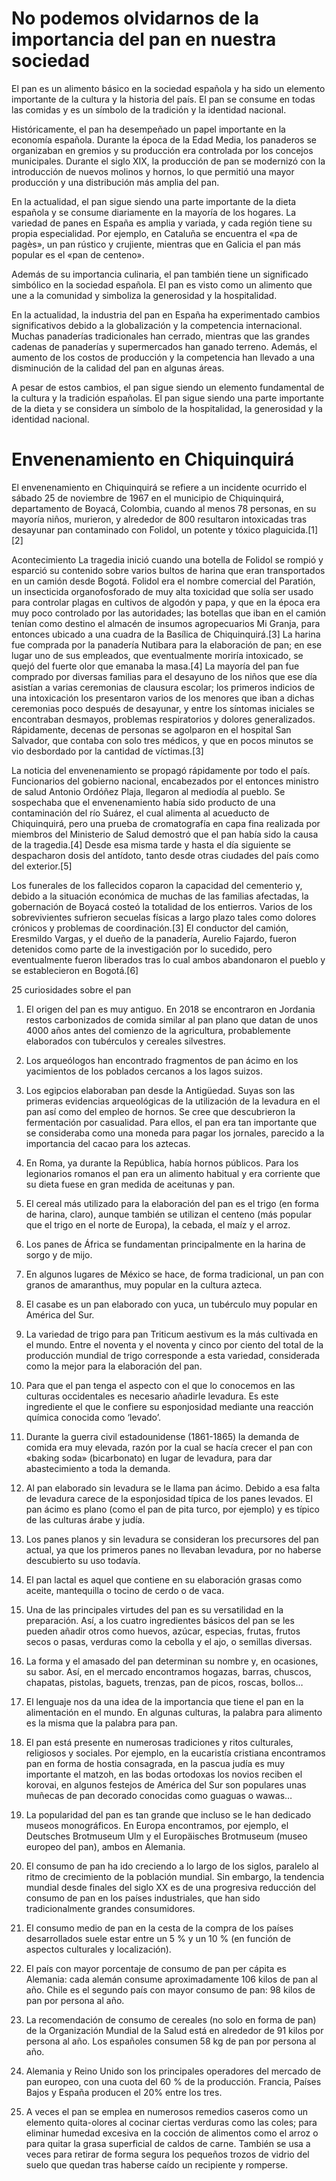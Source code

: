 # No podemos olvidarnos de la importancia del pan en nuestra sociedad

El pan es un alimento básico en la sociedad española y ha sido un elemento importante de la cultura y la historia del país. El pan se consume en todas las comidas y es un símbolo de la tradición y la identidad nacional.

Históricamente, el pan ha desempeñado un papel importante en la economía española. Durante la época de la Edad Media, los panaderos se organizaban en gremios y su producción era controlada por los concejos municipales. Durante el siglo XIX, la producción de pan se modernizó con la introducción de nuevos molinos y hornos, lo que permitió una mayor producción y una distribución más amplia del pan.

En la actualidad, el pan sigue siendo una parte importante de la dieta española y se consume diariamente en la mayoría de los hogares. La variedad de panes en España es amplia y variada, y cada región tiene su propia especialidad. Por ejemplo, en Cataluña se encuentra el «pa de pagès», un pan rústico y crujiente, mientras que en Galicia el pan más popular es el «pan de centeno».

Además de su importancia culinaria, el pan también tiene un significado simbólico en la sociedad española. El pan es visto como un alimento que une a la comunidad y simboliza la generosidad y la hospitalidad.

En la actualidad, la industria del pan en España ha experimentado cambios significativos debido a la globalización y la competencia internacional. Muchas panaderías tradicionales han cerrado, mientras que las grandes cadenas de panaderías y supermercados han ganado terreno. Además, el aumento de los costos de producción y la competencia han llevado a una disminución de la calidad del pan en algunas áreas.

A pesar de estos cambios, el pan sigue siendo un elemento fundamental de la cultura y la tradición españolas. El pan sigue siendo una parte importante de la dieta y se considera un símbolo de la hospitalidad, la generosidad y la identidad nacional.

# Envenenamiento en Chiquinquirá

El envenenamiento en Chiquinquirá se refiere a un incidente ocurrido el sábado 25 de noviembre de 1967 en el municipio de Chiquinquirá, departamento de Boyacá, Colombia, cuando al menos 78 personas, en su mayoría niños, murieron, y alrededor de 800 resultaron intoxicadas tras desayunar pan contaminado con Folidol, un potente y tóxico plaguicida.[1]​[2]​

Acontecimiento
La tragedia inició cuando una botella de Folidol se rompió y esparció su contenido sobre varios bultos de harina que eran transportados en un camión desde Bogotá. Folidol era el nombre comercial del Paratión, un insecticida organofosforado de muy alta toxicidad que solía ser usado para controlar plagas en cultivos de algodón y papa, y que en la época era muy poco controlado por las autoridades; las botellas que iban en el camión tenían como destino el almacén de insumos agropecuarios Mi Granja, para entonces ubicado a una cuadra de la Basílica de Chiquinquirá.[3]​ La harina fue comprada por la panadería Nutibara para la elaboración de pan; en ese lugar uno de sus empleados, que eventualmente moriría intoxicado, se quejó del fuerte olor que emanaba la masa.[4]​ La mayoría del pan fue comprado por diversas familias para el desayuno de los niños que ese día asistían a varias ceremonias de clausura escolar; los primeros indicios de una intoxicación los presentaron varios de los menores que iban a dichas ceremonias poco después de desayunar, y entre los síntomas iniciales se encontraban desmayos, problemas respiratorios y dolores generalizados. Rápidamente, decenas de personas se agolparon en el hospital San Salvador, que contaba con solo tres médicos, y que en pocos minutos se vio desbordado por la cantidad de víctimas.[3]​

La noticia del envenenamiento se propagó rápidamente por todo el país. Funcionarios del gobierno nacional, encabezados por el entonces ministro de salud Antonio Ordóñez Plaja, llegaron al mediodía al pueblo. Se sospechaba que el envenenamiento había sido producto de una contaminación del río Suárez, el cual alimenta al acueducto de Chiquinquirá, pero una prueba de cromatografía en capa fina realizada por miembros del Ministerio de Salud demostró que el pan había sido la causa de la tragedia.[4]​ Desde esa misma tarde y hasta el día siguiente se despacharon dosis del antídoto, tanto desde otras ciudades del país como del exterior.[5]​

Los funerales de los fallecidos coparon la capacidad del cementerio y, debido a la situación económica de muchas de las familias afectadas, la gobernación de Boyacá costeó la totalidad de los entierros. Varios de los sobrevivientes sufrieron secuelas físicas a largo plazo tales como dolores crónicos y problemas de coordinación.[3]​ El conductor del camión, Eresmildo Vargas, y el dueño de la panadería, Aurelio Fajardo, fueron detenidos como parte de la investigación por lo sucedido, pero eventualmente fueron liberados tras lo cual ambos abandonaron el pueblo y se establecieron en Bogotá.[6]


25 curiosidades sobre el pan
1. El origen del pan es muy antiguo. En 2018 se encontraron en Jordania restos carbonizados de comida similar al pan plano que datan de unos 4000 años antes del comienzo de la agricultura, probablemente elaborados con tubérculos y cereales silvestres.

2. Los arqueólogos han encontrado fragmentos de pan ácimo en los yacimientos de los poblados cercanos a los lagos suizos.

3. Los egipcios elaboraban pan desde la Antigüedad. Suyas son las primeras evidencias arqueológicas de la utilización de la levadura en el pan así como del empleo de hornos. Se cree que descubrieron la fermentación por casualidad. Para ellos, el pan era tan importante que se consideraba como una moneda para pagar los jornales, parecido a la importancia del cacao para los aztecas.

4. En Roma, ya durante la República, había hornos públicos. Para los legionarios romanos el pan era un alimento habitual y era corriente que su dieta fuese en gran medida de aceitunas y pan.

5. El cereal más utilizado para la elaboración del pan es el trigo (en forma de harina, claro), aunque también se utilizan el centeno (más popular que el trigo en el norte de Europa), la cebada, el maíz y el arroz.


6. Los panes de África se fundamentan principalmente en la harina de sorgo y de mijo.

7. En algunos lugares de México se hace, de forma tradicional, un pan con granos de amaranthus, muy popular en la cultura azteca.

8. El casabe es un pan elaborado con yuca, un tubérculo muy popular en América del Sur.

9. La variedad de trigo para pan Triticum aestivum es la más cultivada en el mundo. Entre el noventa y el noventa y cinco por ciento del total de la producción mundial de trigo corresponde a esta variedad, considerada como la mejor para la elaboración del pan.

10. Para que el pan tenga el aspecto con el que lo conocemos en las culturas occidentales es necesario añadirle levadura. Es este ingrediente el que le confiere su esponjosidad mediante una reacción química conocida como ‘levado’.


11. Durante la guerra civil estadounidense (1861-1865) la demanda de comida era muy elevada, razón por la cual se hacía crecer el pan con «baking soda» (bicarbonato) en lugar de levadura, para dar abastecimiento a toda la demanda.

12. Al pan elaborado sin levadura se le llama pan ácimo. Debido a esa falta de levadura carece de la esponjosidad típica de los panes levados. El pan ácimo es plano (como el pan de pita turco, por ejemplo) y es típico de las culturas árabe y judía.

13. Los panes planos y sin levadura se consideran los precursores del pan actual, ya que los primeros panes no llevaban levadura, por no haberse descubierto su uso todavía.

14. El pan lactal es aquel que contiene en su elaboración grasas como aceite, mantequilla o tocino de cerdo o de vaca.

15. Una de las principales virtudes del pan es su versatilidad en la preparación. Así, a los cuatro ingredientes básicos del pan se les pueden añadir otros como huevos, azúcar, especias, frutas, frutos secos o pasas, verduras como la cebolla y el ajo, o semillas diversas.


16. La forma y el amasado del pan determinan su nombre y, en ocasiones, su sabor. Así, en el mercado encontramos hogazas, barras, chuscos, chapatas, pistolas, baguets, trenzas, pan de picos, roscas, bollos…

17. El lenguaje nos da una idea de la importancia que tiene el pan en la alimentación en el mundo. En algunas culturas, la palabra para alimento es la misma que la palabra para pan.

18. El pan está presente en numerosas tradiciones y ritos culturales, religiosos y sociales. Por ejemplo, en la eucaristía cristiana encontramos pan en forma de hostia consagrada, en la pascua judía es muy importante el matzoh, en las bodas ortodoxas los novios reciben el korovai, en algunos festejos de América del Sur son populares unas muñecas de pan decorado conocidas como guaguas o wawas…

19. La popularidad del pan es tan grande que incluso se le han dedicado museos monográficos. En Europa encontramos, por ejemplo, el Deutsches Brotmuseum Ulm y el Europäisches Brotmuseum (museo europeo del pan), ambos en Alemania.

20. El consumo de pan ha ido creciendo a lo largo de los siglos, paralelo al ritmo de crecimiento de la población mundial. Sin embargo, la tendencia mundial desde finales del siglo XX es de una progresiva reducción del consumo de pan en los países industriales, que han sido tradicionalmente grandes consumidores.


21. El consumo medio de pan en la cesta de la compra de los países desarrollados suele estar entre un 5 % y un 10 % (en función de aspectos culturales y localización).

22. El país con mayor porcentaje de consumo de pan per cápita es Alemania: cada alemán consume aproximadamente 106 kilos de pan al año. Chile es el segundo país con mayor consumo de pan: 98 kilos de pan por persona al año.

23. La recomendación de consumo de cereales (no solo en forma de pan) de la Organización Mundial de la Salud está en alrededor de 91 kilos por persona al año. Los españoles consumen 58 kg de pan por persona al año.

24. Alemania y Reino Unido son los principales operadores del mercado de pan europeo, con una cuota del 60 % de la producción. Francia, Países Bajos y España producen el 20% entre los tres.

25. A veces el pan se emplea en numerosos remedios caseros como un elemento quita-olores al cocinar ciertas verduras como las coles; para eliminar humedad excesiva en la cocción de alimentos como el arroz o para quitar la grasa superficial de caldos de carne. También se usa a veces para retirar de forma segura los pequeños trozos de vidrio del suelo que quedan tras haberse caído un recipiente y romperse.